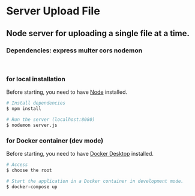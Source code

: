 # Server Upload File

<h2>Node server for uploading a single file at a time.</h2>

<h3>Dependencies: express multer cors nodemon</h3>

<br>

<h3>for local installation</h3>

Before starting, you need to have [Node](https://nodejs.org/en/) installed.

```bash
# Install dependencies
$ npm install

# Run the server (localhost:8080)
$ nodemon server.js

```

<h3>for Docker container (dev mode)</h3>

Before starting, you need to have [Docker Desktop](https://www.docker.com/products/docker-desktop/) installed.

```bash
# Access
$ choose the root

# Start the application in a Docker container in development mode.
$ docker-compose up

```

<br>
